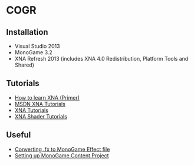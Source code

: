 COGR
====

## Installation
- Visual Studio 2013
- MonoGame 3.2
- XNA Refresh 2013 (includes XNA 4.0 Redistribution, Platform Tools and Shared)

## Tutorials
* [How to learn XNA (Primer)](http://gamedevelopment.tutsplus.com/articles/how-to-learn-xna--gamedev-150)
* [MSDN XNA Tutorials](http://msdn.microsoft.com/en-us/library/bb203897%28v=xnagamestudio.31%29.aspx)
* [XNA Tutorials](http://www.catalinzima.com/xna/tutorials/)
* [XNA Shader Tutorials](http://digitalerr0r.wordpress.com/2011/12/12/xna-4-0-shader-programming-1intro-to-hlsl-ambient-light/)

## Useful
* [Converting .fx to MonoGame Effect file](http://stackoverflow.com/questions/23733470/monogame-and-fx-files)
* [Setting up MonoGame Content Project](http://rbwhitaker.wikidot.com/monogame-managing-content)

